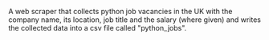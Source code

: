 A web scraper that collects python job vacancies in the UK with the company name, its location, job title and the salary (where given) and writes the collected data into a csv file called "python_jobs".
